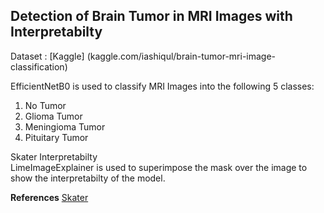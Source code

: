 ## Detection of Brain Tumor in MRI Images with Interpretabilty 

Dataset : [Kaggle] (kaggle.com/iashiqul/brain-tumor-mri-image-classification)

EfficientNetB0 is used to classify MRI Images into the following 5 classes:
1. No Tumor
2. Glioma Tumor
3. Meningioma Tumor
4. Pituitary Tumor

Skater Interpretabilty <br/>
LimeImageExplainer is used to superimpose the mask over the image to show the interpretabilty of the model.

**References**
[Skater](https://lime-ml.readthedocs.io/en/latest/lime.html)
